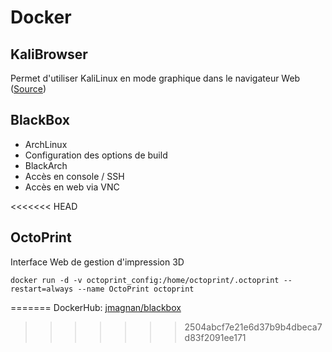 # Docker

## KaliBrowser 

Permet d'utiliser KaliLinux en mode graphique dans le navigateur Web ([Source](https://hub.docker.com/r/jgamblin/kalibrowser/))

## BlackBox

- ArchLinux
- Configuration des options de build
- BlackArch
- Accès en console / SSH
- Accès en web via VNC

<<<<<<< HEAD
## OctoPrint

Interface Web de gestion d'impression 3D

```
docker run -d -v octoprint_config:/home/octoprint/.octoprint --restart=always --name OctoPrint octoprint
```
=======
DockerHub: [jmagnan/blackbox](https://hub.docker.com/r/jmagnan/blackbox)
>>>>>>> 2504abcf7e21e6d37b9b4dbeca7d83f2091ee171
